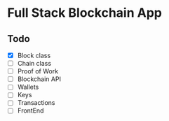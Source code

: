 
# Full Stack Blockchain App

## Todo

- [x] Block class
- [ ] Chain class
- [ ] Proof of Work
- [ ] Blockchain API
- [ ] Wallets
- [ ] Keys
- [ ] Transactions
- [ ] FrontEnd
